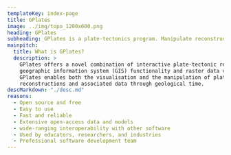 ```yaml
---
templateKey: index-page
title: GPlates
image: ../img/topo_1200x600.png
heading: GPlates
subheading: GPlates is a plate-tectonics program. Manipulate reconstructions of geological and paleo-geographic features through geological time. Interactively visualize vector, raster and volume data. PyGPlates is the GPlates Python library. Get fine-grained access to GPlates functionality in your Python scripts.
mainpitch:
  title: What is GPlates?
  description: >
    GPlates offers a novel combination of interactive plate-tectonic reconstructions, 
    geographic information system (GIS) functionality and raster data visualisation. 
    GPlates enables both the visualisation and the manipulation of plate-tectonic 
    reconstructions and associated data through geological time.  
descMarkdown: "./desc.md"
reasons:
  - Open source and free
  - Easy to use
  - Fast and reliable
  - Extensive open-access data and models
  - wide-ranging interoperability with other software
  - Used by educators, researchers, and industries
  - Professional software development team 
---
```

